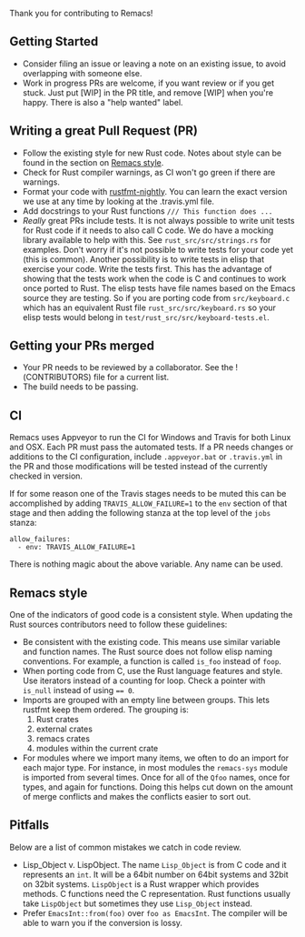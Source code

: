 Thank you for contributing to Remacs!

## Getting Started

* Consider filing an issue or leaving a note on an existing issue, to
  avoid overlapping with someone else.
* Work in progress PRs are welcome, if you want review or if you get
  stuck. Just put [WIP] in the PR title, and remove [WIP] when you're
  happy. There is also a "help wanted" label.

## Writing a great Pull Request (PR)

* Follow the existing style for new Rust code. Notes about style
  can be found in the section on [Remacs style](#remacs-style).
* Check for Rust compiler warnings, as CI won't go green if there
  are warnings.
* Format your code with
  [rustfmt-nightly](https://github.com/rust-lang-nursery/rustfmt).
  You can learn the exact version we use at any time by looking at the
  .travis.yml file.
* Add docstrings to your Rust functions `/// This function does ...`
* _Really_ great PRs include tests. It is not always possible to
  write unit tests for Rust code if it needs to also call C code. We
  do have a mocking library available to help with this. See
  `rust_src/src/strings.rs` for examples. Don't worry if it's not
  possible to write tests for your code yet (this is common). Another
  possibility is to write tests in elisp that exercise your code.
  Write the tests first. This has the advantage of showing that the
  tests work when the code is C and continues to work once ported
  to Rust. The elisp tests have file names based on the Emacs source
  they are testing. So if you are porting code from `src/keyboard.c`
  which has an equivalent Rust file `rust_src/src/keyboard.rs` so
  your elisp tests would belong in
  `test/rust_src/src/keyboard-tests.el`.

## Getting your PRs merged

* Your PR needs to be reviewed by a collaborator. See the !(CONTRIBUTORS)
  file for a current list.
* The build needs to be passing.

## CI

Remacs uses Appveyor to run the CI for Windows and Travis for both
Linux and OSX. Each PR must pass the automated tests. If a PR needs
changes or additions to the CI configuration, include `.appveyor.bat`
or `.travis.yml` in the PR and those modifications will be tested
instead of the currently checked in version.

If for some reason one of the Travis stages needs to be muted this can be
accomplished by adding `TRAVIS_ALLOW_FAILURE=1` to the `env` section of that
stage and then adding the following stanza at the top level of the `jobs`
stanza:

    allow_failures:
      - env: TRAVIS_ALLOW_FAILURE=1

There is nothing magic about the above variable. Any name can be used.

## Remacs style

One of the indicators of good code is a consistent style. When
updating the Rust sources contributors need to follow these
guidelines:

* Be consistent with the existing code. This means use similar
  variable and function names. The Rust source does not follow elisp
  naming conventions. For example, a function is called `is_foo`
  instead of `foop`.
* When porting code from C, use the Rust language features and style.
  Use iterators instead of a counting for loop. Check a pointer with
  `is_null` instead of using `== 0`.
* Imports are grouped with an empty line between groups. This lets
  rustfmt keep them ordered.
  The grouping is:
    1. Rust crates
    1. external crates
    1. remacs crates
    1. modules within the current crate
* For modules where we import many items, we often to do an import for
  each major type. For instance, in most modules the `remacs-sys` module
  is imported from several times. Once for all of the `Qfoo` names, once
  for types, and again for functions. Doing this helps cut down on the
  amount of merge conflicts and makes the conflicts easier to sort out.

## Pitfalls

Below are a list of common mistakes we catch in code review.

* Lisp_Object v. LispObject. The name `Lisp_Object` is from C code and
  it represents an `int`. It will be a 64bit number on 64bit systems
  and 32bit on 32bit systems. `LispObject` is a Rust wrapper which
  provides methods. C functions need the C representation. Rust
  functions usually take `LispObject` but sometimes they use
  `Lisp_Object` instead.
* Prefer `EmacsInt::from(foo)` over `foo as EmacsInt`. The compiler will
  be able to warn you if the conversion is lossy.
